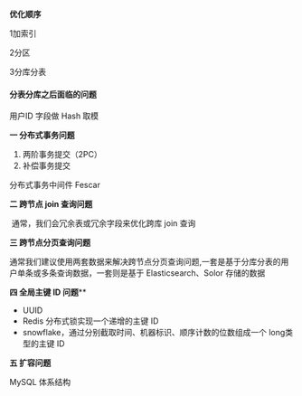 **优化顺序**

1加索引 

2分区

3分库分表

#### 分表分库之后面临的问题

用户ID 字段做 Hash 取模

**一 分布式事务问题**

1. 两阶事务提交（2PC）
2. 补偿事务提交

分布式事务中间件 Fescar

**二 跨节点 join 查询问题**

​	通常，我们会冗余表或冗余字段来优化跨库 join 查询

**三 跨节点分页查询问题**

​	通常我们建议使用两套数据来解决跨节点分页查询问题,一套是基于分库分表的用户单条或多条查询数据，一套则是基于 Elasticsearch、Solor 存储的数据

**四 全局主键 ID 问题****

- UUID
- Redis 分布式锁实现一个递增的主键 ID
- snowflake，通过分别截取时间、机器标识、顺序计数的位数组成一个 long类型的主键 ID

**五 扩容问题**



MySQL 体系结构









